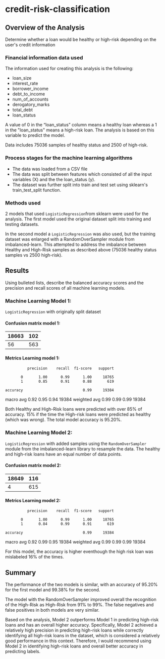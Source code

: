 # credit-risk-classification

## Overview of the Analysis
Determine whether a loan would be healthy or high-risk depending on the user's credit information

### Financial information data used

The information used for creating this analysis is the following:

- loan_size 
- interest_rate
- borrower_income
- debt_to_income
- num_of_accounts
- derogatory_marks
- total_debt
- loan_status

A value of 0 in the “loan_status” column means a healthy loan whereas a 1 in the "loan_status" means a high-risk loan. The analysis is based on this variable to predict the model.

Data includes 75036 samples of healthy status and 2500 of high-risk.


### Process stages for the machine learning algorithms 

- The data was loaded from a CSV file 
- The data was split between features which consisted of all the input variables (X) and the the loan_status (y).
- The dataset was further split into train and test set using sklearn's train_test_split function.


### Methods used

2 models that used `LogisticRegression`from sklearn were used for the analysis. The first model used the original dataset split into training and testing datasets.

In the second model a `LogisticRegression` was also used, but the training dataset was enlarged with a RandomOverSampler module from imbalanced-learn. This attempted to address the imbalance between Healthy and High-Risk samples as described above (75036 healthy status samples vs 2500 high-risk).

## Results

Using bulleted lists, describe the balanced accuracy scores and the precision and recall scores of all machine learning models.

### Machine Learning Model 1:

`LogisticRegression` with originally split dataset

#### Confusion matrix model 1:

|18663|   102|
|--- | ---|
|56|563|


#### Metrics Learning model 1:

              precision    recall  f1-score   support

           0       1.00      0.99      1.00     18765
           1       0.85      0.91      0.88       619

    accuracy                           0.99     19384
   macro avg       0.92      0.95      0.94     19384
weighted avg       0.99      0.99      0.99     19384

Both Healthy and High-Risk loans were predicted with over 85% of accuracy. 15% if the time the High-risk loans were predicted as healthy (which was wrong).
The total model accuracy is 95.20%. 


### Machine Learning Model 2:

`LogisticRegression` with added samples using the `RandomOverSampler` module from the imbalanced-learn library to resample the data. The healthy and high-risk loans have an equal number of data points. 

#### Confusion matrix model 2:

|18649|   116|
|--- | ---|
|4|   615|

#### Metrics Learning model 2:
              precision    recall  f1-score   support

           0       1.00      0.99      1.00     18765
           1       0.84      0.99      0.91       619

    accuracy                           0.99     19384
   macro avg       0.92      0.99      0.95     19384
weighted avg       0.99      0.99      0.99     19384

For this model, the accuracy is higher eventhough the high risk loan was mislabeled 16% of the times.

## Summary

The performance of the two models is similar, with an accuracy of 95.20% for the first model and 99.38% for the second.

The model with the RandomOverSampler improved overall the recognition of the High-Risk as High-Risk from 91% to 99%. The false negatives and false positives in both models are very similar. 

Based on the analysis, Model 2 outperforms Model 1 in predicting high-risk loans and has an overall higher accuracy. Specifically, Model 2 achieved a relatively high precision in predicting high-risk loans while correctly identifying all high-risk loans in the dataset, which is considered a relatively good performance in this context. Therefore, I would recommend using Model 2 in identifying high-risk loans and overall better accuracy in predicting labels.
